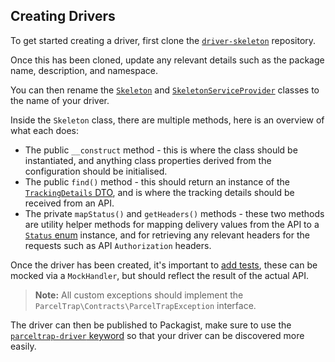## Creating Drivers

To get started creating a driver, first clone the [`driver-skeleton`](https://github.com/parceltrap/driver-skeleton) repository.

Once this has been cloned, update any relevant details such as the package name, description, and namespace.

You can then rename the [`Skeleton`](https://github.com/parceltrap/driver-skeleton/blob/main/src/Skeleton.php) and  [`SkeletonServiceProvider`](https://github.com/parceltrap/driver-skeleton/blob/main/src/SkeletonServiceProvider.php) classes to the name of your driver.

Inside the `Skeleton` class, there are multiple methods, here is an overview of what each does:

- The public `__construct` method - this is where the class should be instantiated, and anything class properties derived from the configuration should be initialised.
- The public `find()` method - this should return an instance of the [`TrackingDetails` DTO](https://github.com/parceltrap/parceltrap/blob/main/src/DTOs/TrackingDetails.php), and is where the tracking details should be received from an API.
- The private `mapStatus()` and `getHeaders()` methods - these two methods are utility helper methods for mapping delivery values from the API to a [`Status` enum](https://github.com/parceltrap/parceltrap/blob/main/src/Enums/Status.php) instance, and for retrieving any relevant headers for the requests such as API `Authorization` headers.

Once the driver has been created, it's important to [add tests](https://github.com/parceltrap/driver-skeleton/blob/main/tests/Feature/SkeletonTest.php), these can be mocked via a `MockHandler`, but should reflect the result of the actual API.

> **Note:** All custom exceptions should implement the `ParcelTrap\Contracts\ParcelTrapException` interface.

The driver can then be published to Packagist, make sure to use the [`parceltrap-driver` keyword](https://github.com/parceltrap/driver-skeleton/blob/main/composer.json#L6-L8) so that your driver can be discovered more easily.
